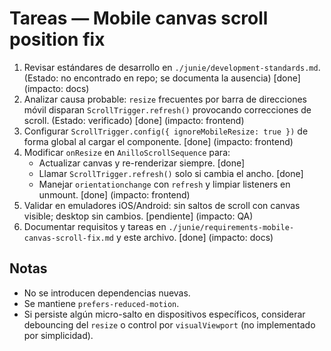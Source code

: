 # Tareas — Mobile canvas scroll position fix

1. Revisar estándares de desarrollo en `./junie/development-standards.md`. (Estado: no encontrado en repo; se documenta la ausencia) [done] (impacto: docs)
2. Analizar causa probable: `resize` frecuentes por barra de direcciones móvil disparan `ScrollTrigger.refresh()` provocando correcciones de scroll. (Estado: verificado) [done] (impacto: frontend)
3. Configurar `ScrollTrigger.config({ ignoreMobileResize: true })` de forma global al cargar el componente. [done] (impacto: frontend)
4. Modificar `onResize` en `AnilloScrollSequence` para:
   - Actualizar canvas y re-renderizar siempre. [done]
   - Llamar `ScrollTrigger.refresh()` solo si cambia el ancho. [done]
   - Manejar `orientationchange` con `refresh` y limpiar listeners en unmount. [done]
   (impacto: frontend)
5. Validar en emuladores iOS/Android: sin saltos de scroll con canvas visible; desktop sin cambios. [pendiente] (impacto: QA)
6. Documentar requisitos y tareas en `./junie/requirements-mobile-canvas-scroll-fix.md` y este archivo. [done] (impacto: docs)

## Notas
- No se introducen dependencias nuevas.
- Se mantiene `prefers-reduced-motion`.
- Si persiste algún micro-salto en dispositivos específicos, considerar debouncing del `resize` o control por `visualViewport` (no implementado por simplicidad).
